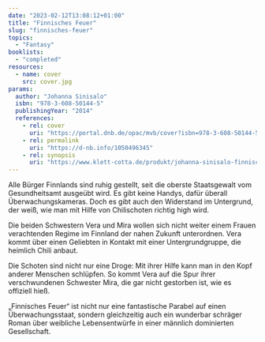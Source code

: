 ```yaml
---
date: "2023-02-12T13:08:12+01:00"
title: "Finnisches Feuer"
slug: "finnisches-feuer"
topics:
  - "Fantasy"
booklists:
  - "completed"
resources:
  - name: cover
    src: cover.jpg
params:
  author: "Johanna Sinisalo"
  isbn: "978-3-608-50144-5"
  publishingYear: "2014"
  references:
    - rel: cover
      uri: "https://portal.dnb.de/opac/mvb/cover?isbn=978-3-608-50144-5"
    - rel: permalink
      uri: "https://d-nb.info/1050496345"
    - rel: synopsis
      uri: "https://www.klett-cotta.de/produkt/johanna-sinisalo-finnisches-feuer-9783608501445-t-2733"
---
```

Alle Bürger Finnlands sind ruhig gestellt, seit die oberste Staatsgewalt vom 
Gesundheitsamt ausgeübt wird. Es gibt keine Handys, dafür überall 
Überwachungskameras. Doch es gibt auch den Widerstand im Untergrund, der weiß, 
wie man mit Hilfe von Chilischoten richtig high wird.

Die beiden Schwestern Vera und Mira wollen sich nicht weiter einem Frauen 
verachtenden Regime im Finnland der nahen Zukunft unterordnen. Vera kommt über 
einen Geliebten in Kontakt mit einer Untergrundgruppe, die heimlich Chili 
anbaut.

Die Schoten sind nicht nur eine Droge: Mit ihrer Hilfe kann man in den Kopf 
anderer Menschen schlüpfen. So kommt Vera auf die Spur ihrer verschwundenen 
Schwester Mira, die gar nicht gestorben ist, wie es offiziell hieß. 

„Finnisches Feuer“ ist nicht nur eine fantastische Parabel auf einen 
Überwachungsstaat, sondern gleichzeitig auch ein wunderbar schräger Roman über 
weibliche Lebensentwürfe in einer männlich dominierten Gesellschaft.